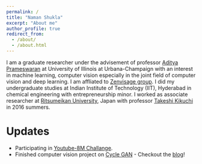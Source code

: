 ```yaml
---
permalink: /
title: "Naman Shukla"
excerpt: "About me"
author_profile: true
redirect_from: 
  - /about/
  - /about.html
---
```


I am a graduate researcher under the advisement of professor [Aditya Prameswaran](http://web.engr.illinois.edu/~adityagp/) at University of Illinois at Urbana-Champaign with an interest in machine learning, computer vision especially in the joint field of computer vision and deep learning. I am affliated to [Zenvisage group](http://zenvisage.cs.illinois.edu). I did my undergraduate studies at Indian Institute of Technology (IIT), Hyderabad in chemical engineering with entrepreneurship minor. I worked as associate researcher at [Ritsumeikan University](http://en.ritsumei.ac.jp), Japan with professor [Takeshi Kikuchi](http://www.ritsumei.ac.jp/ls/news/article.html/?id=84) in 2016 summers.  

# Updates

- Participating in [Youtube-8M Challange](https://www.kaggle.com/c/youtube8m-2018).
- Finished computer vision project on [Cycle GAN](https://arxiv.org/abs/1703.10593) - Checkout the [blog](cyclegans.github.io)!

